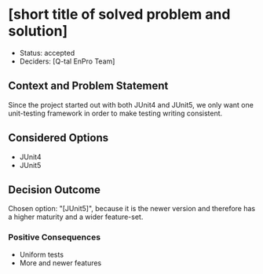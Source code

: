 # [short title of solved problem and solution]

* Status: accepted
* Deciders: [Q-tal EnPro Team]

## Context and Problem Statement

Since the project started out with both JUnit4 and JUnit5, we only want one unit-testing framework in order to make testing writing consistent. 

## Considered Options

* JUnit4
* JUnit5

## Decision Outcome

Chosen option: "[JUnit5]", because it is the newer version and therefore has a higher maturity and a wider feature-set.

### Positive Consequences <!-- optional -->

* Uniform tests
* More and newer features

